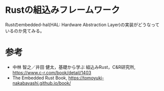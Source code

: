 # Rustの組込みフレームワーク

Rustのembedded-hal(HAL: Hardware Abstraction Layer)の実装がどうなっているのか見てみる。

# 参考
- 中林 智之／井田 健太，基礎から学ぶ 組込みRust，C&R研究所, https://www.c-r.com/book/detail/1403
- The Embedded Rust Book, https://tomoyuki-nakabayashi.github.io/book/
